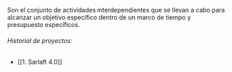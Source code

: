 Son el conjunto de actividades interdependientes que se llevan a cabo para alcanzar un objetivo específico dentro de un marco de tiempo y presupuesto específicos.


###### Historial de proyectos:

- [[1. Sarlaft 4.0]]